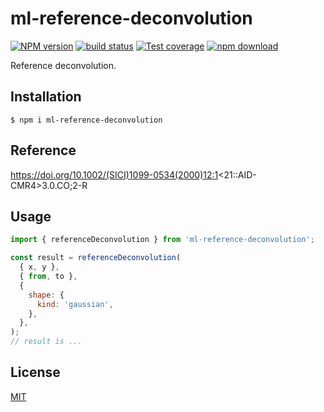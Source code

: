 # ml-reference-deconvolution

[![NPM version][npm-image]][npm-url]
[![build status][ci-image]][ci-url]
[![Test coverage][codecov-image]][codecov-url]
[![npm download][download-image]][download-url]

Reference deconvolution.

## Installation

`$ npm i ml-reference-deconvolution`

## Reference

https://doi.org/10.1002/(SICI)1099-0534(2000)12:1<21::AID-CMR4>3.0.CO;2-R

## Usage

```js
import { referenceDeconvolution } from 'ml-reference-deconvolution';

const result = referenceDeconvolution(
  { x, y },
  { from, to },
  {
    shape: {
      kind: 'gaussian',
    },
  },
);
// result is ...
```

## License

[MIT](./LICENSE)

[npm-image]: https://img.shields.io/npm/v/ml-reference-deconvolution.svg
[npm-url]: https://www.npmjs.com/package/ml-reference-deconvolution
[ci-image]: https://github.com/mljs/ml-reference-deconvolution/workflows/Node.js%20CI/badge.svg?branch=main
[ci-url]: https://github.com/mljs/ml-reference-deconvolution/actions?query=workflow%3A%22Node.js+CI%22
[codecov-image]: https://img.shields.io/codecov/c/github/mljs/ml-reference-deconvolution.svg
[codecov-url]: https://codecov.io/gh/mljs/ml-reference-deconvolution
[download-image]: https://img.shields.io/npm/dm/ml-reference-deconvolution.svg
[download-url]: https://www.npmjs.com/package/ml-reference-deconvolution
